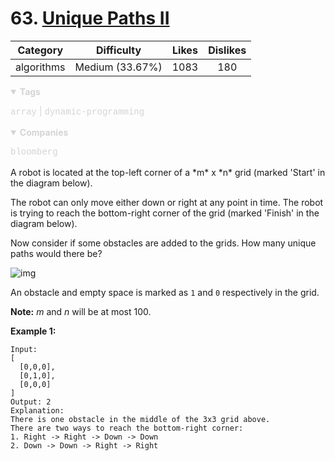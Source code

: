 # 63. [Unique Paths II](https://leetcode.com/problems/unique-paths-ii/description/)

|  Category  |   Difficulty    | Likes | Dislikes |
| :--------: | :-------------: | :---: | :------: |
| algorithms | Medium (33.67%) | 1083  |   180    |

<details open="" style="color: rgb(212, 212, 212); font-family: -apple-system, BlinkMacSystemFont, &quot;Segoe WPC&quot;, &quot;Segoe UI&quot;, Ubuntu, &quot;Droid Sans&quot;, sans-serif, &quot;Microsoft Yahei UI&quot;; font-size: 14px; font-style: normal; font-variant-ligatures: normal; font-variant-caps: normal; font-weight: 400; letter-spacing: normal; orphans: 2; text-align: start; text-indent: 0px; text-transform: none; white-space: normal; widows: 2; word-spacing: 0px; -webkit-text-stroke-width: 0px; text-decoration-style: initial; text-decoration-color: initial;"><summary><strong>Tags</strong></summary><p><a href="https://leetcode.com/tag/array" title="https://leetcode.com/tag/array" style="color: var(--vscode-textLink-foreground); text-decoration: none;"><code style="color: var(--vscode-textPreformat-foreground); font-family: Menlo, Monaco, Consolas, &quot;Droid Sans Mono&quot;, &quot;Courier New&quot;, monospace, &quot;Droid Sans Fallback&quot;; font-size: 1em; line-height: 1.357em; white-space: pre-wrap;">array</code></a><span>&nbsp;</span>|<span>&nbsp;</span><a href="https://leetcode.com/tag/dynamic-programming" title="https://leetcode.com/tag/dynamic-programming" style="color: var(--vscode-textLink-foreground); text-decoration: none;"><code style="color: var(--vscode-textPreformat-foreground); font-family: Menlo, Monaco, Consolas, &quot;Droid Sans Mono&quot;, &quot;Courier New&quot;, monospace, &quot;Droid Sans Fallback&quot;; font-size: 1em; line-height: 1.357em; white-space: pre-wrap;">dynamic-programming</code></a></p></details>
<details open="" style="color: rgb(212, 212, 212); font-family: -apple-system, BlinkMacSystemFont, &quot;Segoe WPC&quot;, &quot;Segoe UI&quot;, Ubuntu, &quot;Droid Sans&quot;, sans-serif, &quot;Microsoft Yahei UI&quot;; font-size: 14px; font-style: normal; font-variant-ligatures: normal; font-variant-caps: normal; font-weight: 400; letter-spacing: normal; orphans: 2; text-align: start; text-indent: 0px; text-transform: none; white-space: normal; widows: 2; word-spacing: 0px; -webkit-text-stroke-width: 0px; text-decoration-style: initial; text-decoration-color: initial;"><summary><strong>Companies</strong></summary><p><code style="color: var(--vscode-textPreformat-foreground); font-family: Menlo, Monaco, Consolas, &quot;Droid Sans Mono&quot;, &quot;Courier New&quot;, monospace, &quot;Droid Sans Fallback&quot;; font-size: 1em; line-height: 1.357em; white-space: pre-wrap;">bloomberg</code></p></details>
A robot is located at the top-left corner of a *m* x *n* grid (marked 'Start' in the diagram below).

The robot can only move either down or right at any point in time. The robot is trying to reach the bottom-right corner of the grid (marked 'Finish' in the diagram below).

Now consider if some obstacles are added to the grids. How many unique paths would there be?

![img](https://assets.leetcode.com/uploads/2018/10/22/robot_maze.png)

An obstacle and empty space is marked as `1` and `0` respectively in the grid.

**Note:** *m* and *n* will be at most 100.

**Example 1:**

```
Input:
[
  [0,0,0],
  [0,1,0],
  [0,0,0]
]
Output: 2
Explanation:
There is one obstacle in the middle of the 3x3 grid above.
There are two ways to reach the bottom-right corner:
1. Right -> Right -> Down -> Down
2. Down -> Down -> Right -> Right
```

